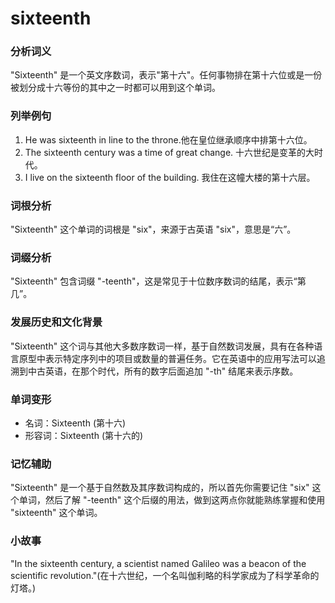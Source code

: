 # sixteenth

### 分析词义

  

"Sixteenth" 是一个英文序数词，表示"第十六"。任何事物排在第十六位或是一份被划分成十六等份的其中之一时都可以用到这个单词。

  

### 列举例句

  

1.  He was sixteenth in line to the throne.他在皇位继承顺序中排第十六位。
2.  The sixteenth century was a time of great change. 十六世纪是变革的大时代。
3.  I live on the sixteenth floor of the building. 我住在这幢大楼的第十六层。

  

### 词根分析

  

"Sixteenth" 这个单词的词根是 "six"，来源于古英语 "six"，意思是“六”。

  

### 词缀分析

  

"Sixteenth" 包含词缀 "-teenth"，这是常见于十位数序数词的结尾，表示“第几”。

  

### 发展历史和文化背景

  

"Sixteenth" 这个词与其他大多数序数词一样，基于自然数词发展，具有在各种语言原型中表示特定序列中的项目或数量的普遍任务。它在英语中的应用写法可以追溯到中古英语，在那个时代，所有的数字后面追加 "-th" 结尾来表示序数。

  

### 单词变形

  

*   名词：Sixteenth (第十六)
*   形容词：Sixteenth (第十六的)

  

### 记忆辅助

  

"Sixteenth" 是一个基于自然数及其序数词构成的，所以首先你需要记住 "six" 这个单词，然后了解 "-teenth" 这个后缀的用法，做到这两点你就能熟练掌握和使用 "sixteenth" 这个单词。

  

### 小故事

  

"In the sixteenth century, a scientist named Galileo was a beacon of the scientific revolution."(在十六世纪，一个名叫伽利略的科学家成为了科学革命的灯塔。)

